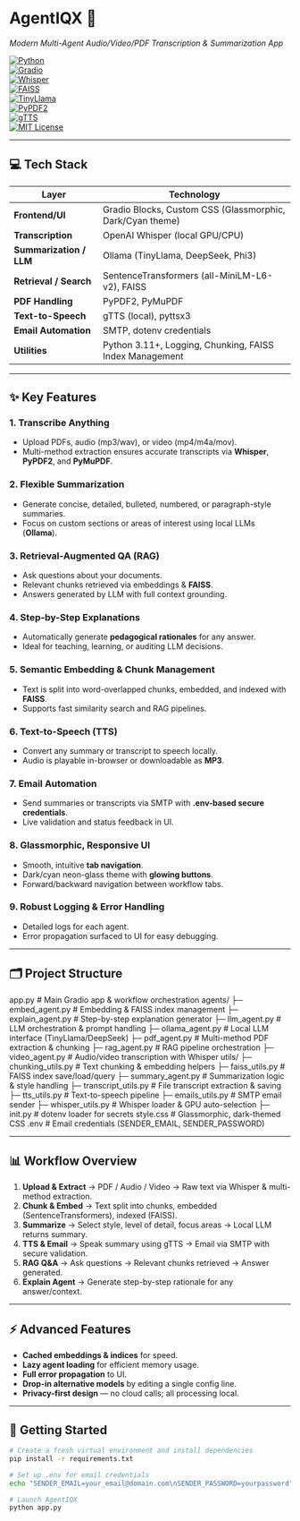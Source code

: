 # **AgentIQX** 🚀
*Modern Multi-Agent Audio/Video/PDF Transcription & Summarization App*

[![Python](https://img.shields.io/badge/python-3.10%2B-blue.svg)](https://www.python.org/)  
[![Gradio](https://img.shields.io/badge/Gradio-v3.40-brightgreen.svg)](https://gradio.app/)  
[![Whisper](https://img.shields.io/badge/Whisper-v1.0-lightgrey.svg)](https://github.com/openai/whisper)  
[![FAISS](https://img.shields.io/badge/FAISS-v1.7-purple.svg)](https://github.com/facebookresearch/faiss)  
[![TinyLlama](https://img.shields.io/badge/TinyLlama-v1.0-orange.svg)](https://ollama.com/)  
[![PyPDF2](https://img.shields.io/badge/PyPDF2-v3.0-blueviolet.svg)](https://pypi.org/project/PyPDF2/)  
[![gTTS](https://img.shields.io/badge/gTTS-v2.3.0-red.svg)](https://pypi.org/project/gTTS/)  
[![MIT License](https://img.shields.io/badge/license-MIT-green.svg)](LICENSE)

---

## **💻 Tech Stack**
| Layer | Technology |
|-------|-----------|
| **Frontend/UI** | Gradio Blocks, Custom CSS (Glassmorphic, Dark/Cyan theme) |
| **Transcription** | OpenAI Whisper (local GPU/CPU) |
| **Summarization / LLM** | Ollama (TinyLlama, DeepSeek, Phi3) |
| **Retrieval / Search** | SentenceTransformers (all-MiniLM-L6-v2), FAISS |
| **PDF Handling** | PyPDF2, PyMuPDF |
| **Text-to-Speech** | gTTS (local), pyttsx3 |
| **Email Automation** | SMTP, dotenv credentials |
| **Utilities** | Python 3.11+, Logging, Chunking, FAISS Index Management |

---

## **✨ Key Features**

### **1. Transcribe Anything**
- Upload PDFs, audio (mp3/wav), or video (mp4/m4a/mov).  
- Multi-method extraction ensures accurate transcripts via **Whisper**, **PyPDF2**, and **PyMuPDF**.  

### **2. Flexible Summarization**
- Generate concise, detailed, bulleted, numbered, or paragraph-style summaries.  
- Focus on custom sections or areas of interest using local LLMs (**Ollama**).  

### **3. Retrieval-Augmented QA (RAG)**
- Ask questions about your documents.  
- Relevant chunks retrieved via embeddings & **FAISS**.  
- Answers generated by LLM with full context grounding.  

### **4. Step-by-Step Explanations**
- Automatically generate **pedagogical rationales** for any answer.  
- Ideal for teaching, learning, or auditing LLM decisions.  

### **5. Semantic Embedding & Chunk Management**
- Text is split into word-overlapped chunks, embedded, and indexed with **FAISS**.  
- Supports fast similarity search and RAG pipelines.  

### **6. Text-to-Speech (TTS)**
- Convert any summary or transcript to speech locally.  
- Audio is playable in-browser or downloadable as **MP3**.  

### **7. Email Automation**
- Send summaries or transcripts via SMTP with **.env-based secure credentials**.  
- Live validation and status feedback in UI.  

### **8. Glassmorphic, Responsive UI**
- Smooth, intuitive **tab navigation**.  
- Dark/cyan neon-glass theme with **glowing buttons**.  
- Forward/backward navigation between workflow tabs.  

### **9. Robust Logging & Error Handling**
- Detailed logs for each agent.  
- Error propagation surfaced to UI for easy debugging.  

---

## **🗂 Project Structure**

app.py # Main Gradio app & workflow orchestration
agents/
├─ embed_agent.py # Embedding & FAISS index management
├─ explain_agent.py # Step-by-step explanation generator
├─ llm_agent.py # LLM orchestration & prompt handling
├─ ollama_agent.py # Local LLM interface (TinyLlama/DeepSeek)
├─ pdf_agent.py # Multi-method PDF extraction & chunking
├─ rag_agent.py # RAG pipeline orchestration
├─ video_agent.py # Audio/video transcription with Whisper
utils/
├─ chunking_utils.py # Text chunking & embedding helpers
├─ faiss_utils.py # FAISS index save/load/query
├─ summary_agent.py # Summarization logic & style handling
├─ transcript_utils.py # File transcript extraction & saving
├─ tts_utils.py # Text-to-speech pipeline
├─ emails_utils.py # SMTP email sender
├─ whisper_utils.py # Whisper loader & GPU auto-selection
├─ init.py # dotenv loader for secrets
style.css # Glassmorphic, dark-themed CSS
.env # Email credentials (SENDER_EMAIL, SENDER_PASSWORD)


---

## **📊 Workflow Overview**

1. **Upload & Extract** → PDF / Audio / Video → Raw text via Whisper & multi-method extraction.  
2. **Chunk & Embed** → Text split into chunks, embedded (SentenceTransformers), indexed (FAISS).  
3. **Summarize** → Select style, level of detail, focus areas → Local LLM returns summary.  
4. **TTS & Email** → Speak summary using gTTS → Email via SMTP with secure validation.  
5. **RAG Q&A** → Ask questions → Relevant chunks retrieved → Answer generated.  
6. **Explain Agent** → Generate step-by-step rationale for any answer/context.  

---

## **⚡ Advanced Features**
- **Cached embeddings & indices** for speed.  
- **Lazy agent loading** for efficient memory usage.  
- **Full error propagation** to UI.  
- **Drop-in alternative models** by editing a single config line.  
- **Privacy-first design** — no cloud calls; all processing local.  

---

## **🚀 Getting Started**
```bash
# Create a fresh virtual environment and install dependencies
pip install -r requirements.txt

# Set up .env for email credentials
echo "SENDER_EMAIL=your_email@domain.com\nSENDER_PASSWORD=yourpassword" > .env

# Launch AgentIQX
python app.py
